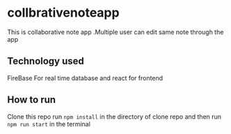 # collbrativenoteapp
This is collaborative note app .Multiple user can edit same note through the app

## Technology used
FireBase For real time database and react for frontend

## How to run
Clone this repo 
run `npm install` in the directory of clone repo and then
run `npm run start` in the terminal
